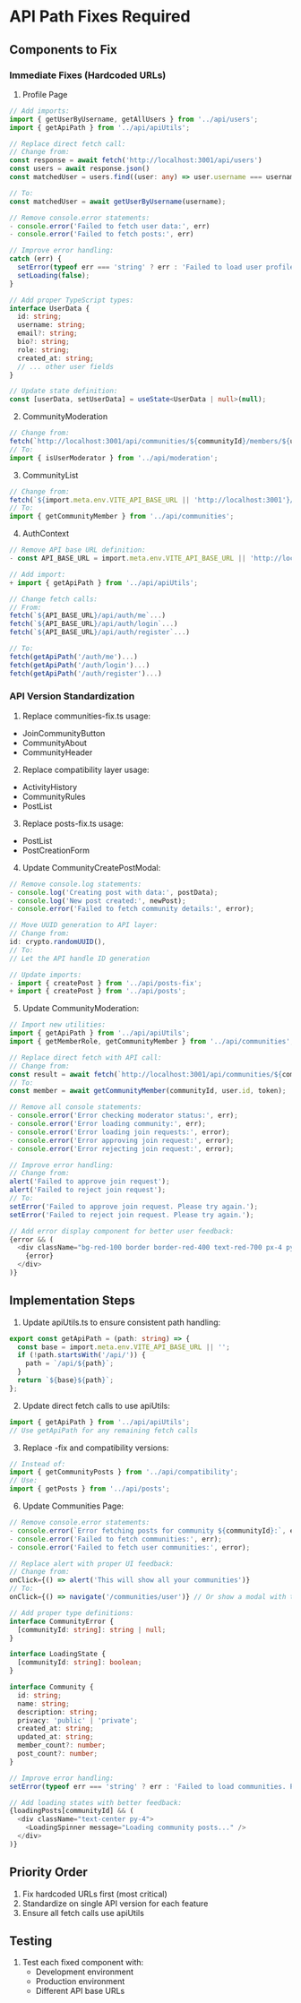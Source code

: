 # API Path Fixes Required

## Components to Fix

### Immediate Fixes (Hardcoded URLs)
1. Profile Page
```typescript
// Add imports:
import { getUserByUsername, getAllUsers } from '../api/users';
import { getApiPath } from '../api/apiUtils';

// Replace direct fetch call:
// Change from:
const response = await fetch('http://localhost:3001/api/users')
const users = await response.json()
const matchedUser = users.find((user: any) => user.username === username)

// To:
const matchedUser = await getUserByUsername(username);

// Remove console.error statements:
- console.error('Failed to fetch user data:', err)
- console.error('Failed to fetch posts:', err)

// Improve error handling:
catch (err) {
  setError(typeof err === 'string' ? err : 'Failed to load user profile');
  setLoading(false);
}

// Add proper TypeScript types:
interface UserData {
  id: string;
  username: string;
  email?: string;
  bio?: string;
  role: string;
  created_at: string;
  // ... other user fields
}

// Update state definition:
const [userData, setUserData] = useState<UserData | null>(null);
```

2. CommunityModeration
```typescript
// Change from:
fetch(`http://localhost:3001/api/communities/${communityId}/members/${user.id}`)
// To:
import { isUserModerator } from '../api/moderation';
```

3. CommunityList
```typescript
// Change from:
fetch(`${import.meta.env.VITE_API_BASE_URL || 'http://localhost:3001'}/api/communities/${community.id}/members/current`)
// To:
import { getCommunityMember } from '../api/communities';
```

4. AuthContext
```typescript
// Remove API base URL definition:
- const API_BASE_URL = import.meta.env.VITE_API_BASE_URL || 'http://localhost:3001';

// Add import:
+ import { getApiPath } from '../api/apiUtils';

// Change fetch calls:
// From:
fetch(`${API_BASE_URL}/api/auth/me`...)
fetch(`${API_BASE_URL}/api/auth/login`...)
fetch(`${API_BASE_URL}/api/auth/register`...)

// To:
fetch(getApiPath('/auth/me')...)
fetch(getApiPath('/auth/login')...)
fetch(getApiPath('/auth/register')...)
```

### API Version Standardization
1. Replace communities-fix.ts usage:
- JoinCommunityButton
- CommunityAbout
- CommunityHeader

2. Replace compatibility layer usage:
- ActivityHistory
- CommunityRules
- PostList

3. Replace posts-fix.ts usage:
- PostList
- PostCreationForm

4. Update CommunityCreatePostModal:
```typescript
// Remove console.log statements:
- console.log('Creating post with data:', postData);
- console.log('New post created:', newPost);
- console.error('Failed to fetch community details:', error);

// Move UUID generation to API layer:
// Change from:
id: crypto.randomUUID(),
// To:
// Let the API handle ID generation

// Update imports:
- import { createPost } from '../api/posts-fix';
+ import { createPost } from '../api/posts';
```

5. Update CommunityModeration:
```typescript
// Import new utilities:
import { getApiPath } from '../api/apiUtils';
import { getMemberRole, getCommunityMember } from '../api/communities';

// Replace direct fetch with API call:
// Change from:
const result = await fetch(`http://localhost:3001/api/communities/${communityId}/members/${user.id}`...)
// To:
const member = await getCommunityMember(communityId, user.id, token);

// Remove all console statements:
- console.error('Error checking moderator status:', err);
- console.error('Error loading community:', err);
- console.error('Error loading join requests:', error);
- console.error('Error approving join request:', error);
- console.error('Error rejecting join request:', error);

// Improve error handling:
// Change from:
alert('Failed to approve join request');
alert('Failed to reject join request');
// To:
setError('Failed to approve join request. Please try again.');
setError('Failed to reject join request. Please try again.');

// Add error display component for better user feedback:
{error && (
  <div className="bg-red-100 border border-red-400 text-red-700 px-4 py-3 rounded mb-4">
    {error}
  </div>
)}
```

## Implementation Steps

1. Update apiUtils.ts to ensure consistent path handling:
```typescript
export const getApiPath = (path: string) => {
  const base = import.meta.env.VITE_API_BASE_URL || '';
  if (!path.startsWith('/api/')) {
    path = `/api/${path}`;
  }
  return `${base}${path}`;
};
```

2. Update direct fetch calls to use apiUtils:
```typescript
import { getApiPath } from '../api/apiUtils';
// Use getApiPath for any remaining fetch calls
```

3. Replace -fix and compatibility versions:
```typescript
// Instead of:
import { getCommunityPosts } from '../api/compatibility';
// Use:
import { getPosts } from '../api/posts';
```

6. Update Communities Page:
```typescript
// Remove console.error statements:
- console.error(`Error fetching posts for community ${communityId}:`, error);
- console.error('Failed to fetch communities:', err);
- console.error('Failed to fetch user communities:', error);

// Replace alert with proper UI feedback:
// Change from:
onClick={() => alert('This will show all your communities')}
// To:
onClick={() => navigate('/communities/user')} // Or show a modal with the list

// Add proper type definitions:
interface CommunityError {
  [communityId: string]: string | null;
}

interface LoadingState {
  [communityId: string]: boolean;
}

interface Community {
  id: string;
  name: string;
  description: string;
  privacy: 'public' | 'private';
  created_at: string;
  updated_at: string;
  member_count?: number;
  post_count?: number;
}

// Improve error handling:
setError(typeof err === 'string' ? err : 'Failed to load communities. Please try again.');

// Add loading states with better feedback:
{loadingPosts[communityId] && (
  <div className="text-center py-4">
    <LoadingSpinner message="Loading community posts..." />
  </div>
)}
```

## Priority Order
1. Fix hardcoded URLs first (most critical)
2. Standardize on single API version for each feature
3. Ensure all fetch calls use apiUtils

## Testing
1. Test each fixed component with:
   - Development environment
   - Production environment
   - Different API base URLs
